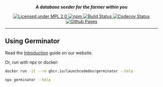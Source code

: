 <p align="center">
  <i><b>A database seeder for the farmer within you</b></i>
</p>

<p align="center">
  <a href="https://www.mozilla.org/en-US/MPL/2.0/">
    <img alt="Licensed under MPL 2.0" src="https://img.shields.io/badge/license-MPL_2.0-green.svg?style=flat-square"/>
  </a>
  <a href="https://www.npmjs.com/package/germinator">
    <img alt="npm" src="https://img.shields.io/npm/v/germinator.svg?style=flat-square"/>
  </a>
  <a href="https://github.com/launchcodedev/germinator/actions">
    <img alt="Build Status" src="https://img.shields.io/github/workflow/status/launchcodedev/germinator/main?style=flat-square"/>
  </a>
  <a href="https://app.codecov.io/gh/launchcodedev/germinator">
    <img alt="Codecov Status" src="https://img.shields.io/codecov/c/github/launchcodedev/germinator?style=flat-square&token=V6EDQWOpdc"/>
  </a>
  <a href="https://germinator.dev">
    <img alt="Github Pages" src="https://img.shields.io/github/workflow/status/launchcodedev/germinator/gh-pages?label=docs&style=flat-square"/>
  </a>
</p>

---

## Using Germinator

Read the [Introduction](https://germinator.dev/intro.html) guide on our website.

Or, run with npx or docker:

```sh
docker run -it --rm ghcr.io/launchcodedev/germinator --help
```

```sh
npx germinator --help
```
